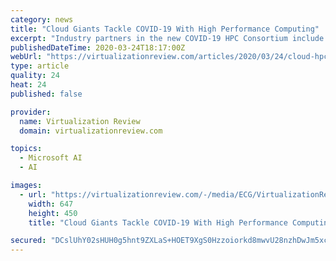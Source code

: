 ```yaml
---
category: news
title: "Cloud Giants Tackle COVID-19 With High Performance Computing"
excerpt: "Industry partners in the new COVID-19 HPC Consortium include IBM, Amazon Web Services, Google Cloud Platform (GCP) and Microsoft (Azure). They are teaming up with several major universities ... Other industry efforts to help out with addressing the pandemic include the AI-powered COVID-19 Open Research Dataset (CORD-19) of scholarly literature ..."
publishedDateTime: 2020-03-24T18:17:00Z
webUrl: "https://virtualizationreview.com/articles/2020/03/24/cloud-hpc.aspx"
type: article
quality: 24
heat: 24
published: false

provider:
  name: Virtualization Review
  domain: virtualizationreview.com

topics:
  - Microsoft AI
  - AI

images:
  - url: "https://virtualizationreview.com/-/media/ECG/VirtualizationReview/Images/IntroImages2019/ServersDriveCloseUp.jpg"
    width: 647
    height: 450
    title: "Cloud Giants Tackle COVID-19 With High Performance Computing"

secured: "DCslUhY02sHUH0g5hnt9ZXLaS+HOET9XgS0Hzzoiorkd8mwvU28nzhDwJm5xc/BqU6F+Xa7KmF629Do/cswgf6WAPDMS95ETXDMiTmqUt+nnpWhfJv/4W+/NSrXpo1BOfvOkbttVdXgf8GnhU8S0G8joTtsicFM8jP8BoLrxo44AmXC5unMRo17C2oACsSdAXWqJ/vUDVm5s21arZWMcqdzRUIBeKXk7t4wI6IwoFskKyPOegstaTX0IsvW6BgctvtsvnNyJcEeP3fQJ5KOrIN35O85PUGxiKILANXlNGDbSM9/PtmnA8vcgEj/ObOTE;Fw3hEPzYxdutwcvXbHKvrQ=="
---
```


